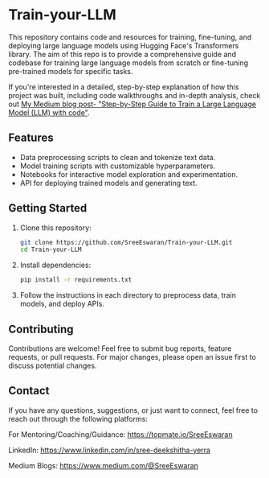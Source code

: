 # Train-your-LLM

This repository contains code and resources for training, fine-tuning, and deploying large language models using Hugging Face's Transformers library. The aim of this repo is to provide a comprehensive guide and codebase for training large language models from scratch or fine-tuning pre-trained models for specific tasks.

If you're interested in a detailed, step-by-step explanation of how this project was built, including code walkthroughs and in-depth analysis, check out [My Medium blog post- "Step-by-Step Guide to Train a Large Language Model (LLM) with code"](https://blog.gopenai.com/step-by-step-guide-to-train-a-large-language-model-llm-with-code-1f536c34694e). 

## Features

- Data preprocessing scripts to clean and tokenize text data.
- Model training scripts with customizable hyperparameters.
- Notebooks for interactive model exploration and experimentation.
- API for deploying trained models and generating text.


## Getting Started

1. Clone this repository:

    ```bash
    git clone https://github.com/SreeEswaran/Train-your-LLM.git
    cd Train-your-LLM
    ```

2. Install dependencies:

    ```bash
    pip install -r requirements.txt
    ```

3. Follow the instructions in each directory to preprocess data, train models, and deploy APIs.

## Contributing

Contributions are welcome! Feel free to submit bug reports, feature requests, or pull requests. For major changes, please open an issue first to discuss potential changes.

## Contact

If you have any questions, suggestions, or just want to connect, feel free to reach out through the following platforms: 

For Mentoring/Coaching/Guidance: https://topmate.io/SreeEswaran 

LinkedIn: https://www.linkedin.com/in/sree-deekshitha-yerra

Medium Blogs: https://www.medium.com/@SreeEswaran
